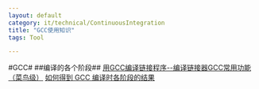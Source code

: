```yaml
---
layout: default
category: it/technical/ContinuousIntegration
title: "GCC使用知识"
tags: Tool

---
```





#GCC#
##编译的各个阶段##
[用GCC编译链接程序--编译链接器GCC常用功能（菜鸟级）](http://blog.csdn.net/iterzebra/article/details/6203067)
[如何得到 GCC 编译时各阶段的结果](http://grin.is-programmer.com/posts/2655)
